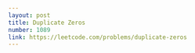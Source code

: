 ```yaml
---
layout: post
title: Duplicate Zeros
number: 1089
link: https://leetcode.com/problems/duplicate-zeros
---
```

